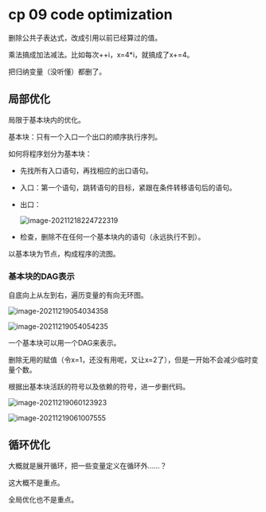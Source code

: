 # cp 09 code optimization

删除公共子表达式，改成引用以前已经算过的值。

乘法搞成加法减法。比如每次++i，x=4*i，就搞成了x+=4。

把归纳变量（没听懂）都删了。

## 局部优化

局限于基本块内的优化。

基本块：只有一个入口一个出口的顺序执行序列。

如何将程序划分为基本块：

- 先找所有入口语句，再找相应的出口语句。

- 入口：第一个语句，跳转语句的目标，紧跟在条件转移语句后的语句。

- 出口：

  ![image-20211218224722319](.\..\..\typora-user-images\image-20211218224722319.png)

- 检查，删除不在任何一个基本块内的语句（永远执行不到）。

以基本块为节点，构成程序的流图。

### 基本块的DAG表示

自底向上从左到右，遍历变量的有向无环图。

![image-20211219054034358](.\..\..\typora-user-images\image-20211219054034358.png)

![image-20211219054054235](.\..\..\typora-user-images\image-20211219054054235.png)

一个基本块可以用一个DAG来表示。

删除无用的赋值（令x=1，还没有用呢，又让x=2了），但是一开始不会减少临时变量个数。

根据出基本块活跃的符号以及依赖的符号，进一步删代码。

![image-20211219060123923](.\..\..\typora-user-images\image-20211219060123923.png)

![image-20211219061007555](.\..\..\typora-user-images\image-20211219061007555.png)

## 循环优化

大概就是展开循环，把一些变量定义在循环外……？

这大概不是重点。

全局优化也不是重点。













